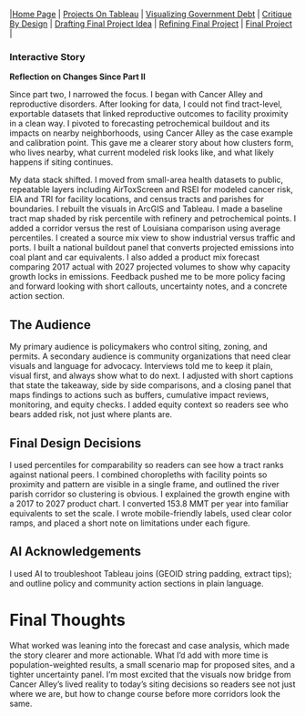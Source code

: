 |[Home Page](https://sr2-sabi.github.io/Sabrina-Rodriguez-Portfolio/) | [Projects On Tableau](https://sr2-sabi.github.io/Sabrina-Rodriguez-Portfolio/dataviz-examples) | [Visualizing Government Debt](https://sr2-sabi.github.io/Sabrina-Rodriguez-Portfolio/visualizing-government-debt) | [Critique By Design](https://sr2-sabi.github.io/Sabrina-Rodriguez-Portfolio/critique-by-design) | [Drafting Final Project Idea](https://sr2-sabi.github.io/Sabrina-Rodriguez-Portfolio/final-project-part-one) | [Refining Final Project](https://sr2-sabi.github.io/Sabrina-Rodriguez-Portfolio/final-project-part-two) | [Final Project](https://sr2-sabi.github.io/Sabrina-Rodriguez-Portfolio/final-project-part-three) |

### **Interactive Story**

<script src="https://carnegiemellon.shorthandstories.com/the-next-petrochemical-footprint/embed.js"></script>

**Reflection on Changes Since Part II**

Since part two, I narrowed the focus. I began with Cancer Alley and reproductive disorders. After looking for data, I could not find tract-level, exportable datasets that linked reproductive outcomes to facility proximity in a clean way. I pivoted to forecasting petrochemical buildout and its impacts on nearby neighborhoods, using Cancer Alley as the case example and calibration point. This gave me a clearer story about how clusters form, who lives nearby, what current modeled risk looks like, and what likely happens if siting continues.

My data stack shifted. I moved from small-area health datasets to public, repeatable layers including AirToxScreen and RSEI for modeled cancer risk, EIA and TRI for facility locations, and census tracts and parishes for boundaries. I rebuilt the visuals in ArcGIS and Tableau. I made a baseline tract map shaded by risk percentile with refinery and petrochemical points. I added a corridor versus the rest of Louisiana comparison using average percentiles. I created a source mix view to show industrial versus traffic and ports. I built a national buildout panel that converts projected emissions into coal plant and car equivalents. I also added a product mix forecast comparing 2017 actual with 2027 projected volumes to show why capacity growth locks in emissions. Feedback pushed me to be more policy facing and forward looking with short callouts, uncertainty notes, and a concrete action section.


## The Audience

My primary audience is policymakers who control siting, zoning, and permits. A secondary audience is community organizations that need clear visuals and language for advocacy. Interviews told me to keep it plain, visual first, and always show what to do next. I adjusted with short captions that state the takeaway, side by side comparisons, and a closing panel that maps findings to actions such as buffers, cumulative impact reviews, monitoring, and equity checks. I added equity context so readers see who bears added risk, not just where plants are.


## Final Design Decisions

I used percentiles for comparability so readers can see how a tract ranks against national peers. I combined choropleths with facility points so proximity and pattern are visible in a single frame, and outlined the river parish corridor so clustering is obvious. I explained the growth engine with a 2017 to 2027 product chart. I converted 153.8 MMT per year into familiar equivalents to set the scale. I wrote mobile-friendly labels, used clear color ramps, and placed a short note on limitations under each figure.


## AI Acknowledgements

I used AI to troubleshoot Tableau joins (GEOID string padding, extract tips); and outline policy and community action sections in plain language.

# Final Thoughts

What worked was leaning into the forecast and case analysis, which made the story clearer and more actionable. What I’d add with more time is population-weighted results, a small scenario map for proposed sites, and a tighter uncertainty panel. I’m most excited that the visuals now bridge from Cancer Alley’s lived reality to today’s siting decisions so readers see not just where we are, but how to change course before more corridors look the same.


